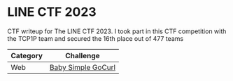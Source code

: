 # LINE CTF 2023
CTF writeup for The LINE CTF 2023. I took part in this CTF competition with the TCP1P team and secured the 16th place out of 477 teams

| Category | Challenge |
| --- | --- |
| Web | [Baby Simple GoCurl](/2023/LINE%20CTF%202023/Baby%20Simple%20GoCurl/)